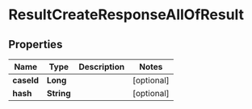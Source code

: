 

# ResultCreateResponseAllOfResult


## Properties

| Name | Type | Description | Notes |
|------------ | ------------- | ------------- | -------------|
|**caseId** | **Long** |  |  [optional] |
|**hash** | **String** |  |  [optional] |




